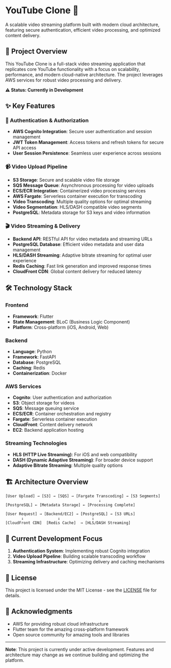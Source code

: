 # YouTube Clone 🎥

A scalable video streaming platform built with modern cloud architecture, featuring secure authentication, efficient video processing, and optimized content delivery.

## 🚀 Project Overview

This YouTube Clone is a full-stack video streaming application that replicates core YouTube functionality with a focus on scalability, performance, and modern cloud-native architecture. The project leverages AWS services for robust video processing and delivery.

**⚠️ Status: Currently in Development**

## ✨ Key Features

### 🔐 Authentication & Authorization
- **AWS Cognito Integration**: Secure user authentication and session management
- **JWT Token Management**: Access tokens and refresh tokens for secure API access
- **User Session Persistence**: Seamless user experience across sessions

### 📹 Video Upload Pipeline
- **S3 Storage**: Secure and scalable video file storage
- **SQS Message Queue**: Asynchronous processing for video uploads
- **ECS/ECR Integration**: Containerized video processing services
- **AWS Fargate**: Serverless container execution for transcoding
- **Video Transcoding**: Multiple quality options for optimal streaming
- **Video Segmentation**: HLS/DASH compatible video segments
- **PostgreSQL**: Metadata storage for S3 keys and video information

### 🎬 Video Streaming & Delivery
- **Backend API**: RESTful API for video metadata and streaming URLs
- **PostgreSQL Database**: Efficient video metadata and user data management
- **HLS/DASH Streaming**: Adaptive bitrate streaming for optimal user experience
- **Redis Caching**: Fast link generation and improved response times
- **CloudFront CDN**: Global content delivery for reduced latency

## 🛠️ Technology Stack

### Frontend
- **Framework**: Flutter
- **State Management**: BLoC (Business Logic Component)
- **Platform**: Cross-platform (iOS, Android, Web)

### Backend
- **Language**: Python
- **Framework**: FastAPI
- **Database**: PostgreSQL
- **Caching**: Redis
- **Containerization**: Docker

### AWS Services
- **Cognito**: User authentication and authorization
- **S3**: Object storage for videos
- **SQS**: Message queuing service
- **ECS/ECR**: Container orchestration and registry
- **Fargate**: Serverless container execution
- **CloudFront**: Content delivery network
- **EC2**: Backend application hosting

### Streaming Technologies
- **HLS (HTTP Live Streaming)**: For iOS and web compatibility
- **DASH (Dynamic Adaptive Streaming)**: For broader device support
- **Adaptive Bitrate Streaming**: Multiple quality options

## 🏗️ Architecture Overview

```
[User Upload] → [S3] → [SQS] → [Fargate Transcoding] → [S3 Segments]
                                         ↓
[PostgreSQL] ← [Metadata Storage] ← [Processing Complete]

[User Request] → [Backend/EC2] → [PostgreSQL] → [S3 URLs]
       ↓               ↓              ↓
[CloudFront CDN]  [Redis Cache]  → [HLS/DASH Streaming]
```

## 🎯 Current Development Focus

1. **Authentication System**: Implementing robust Cognito integration
2. **Video Upload Pipeline**: Building scalable transcoding workflow
3. **Streaming Infrastructure**: Optimizing delivery and caching mechanisms



## 📝 License

This project is licensed under the MIT License - see the [LICENSE](LICENSE) file for details.

## 🙏 Acknowledgments

- AWS for providing robust cloud infrastructure
- Flutter team for the amazing cross-platform framework
- Open source community for amazing tools and libraries

---

**Note**: This project is currently under active development. Features and architecture may change as we continue building and optimizing the platform.

